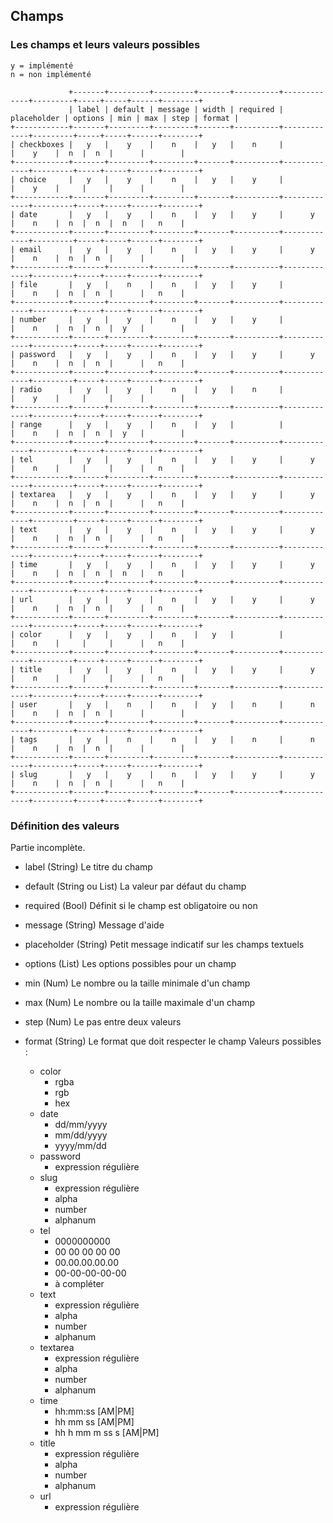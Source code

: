 Champs
------

### Les champs et leurs valeurs possibles

    y = implémenté
    n = non implémenté

                 +-------+---------+---------+-------+----------+-------------+---------+-----+-----+------+--------+
                 | label | default | message | width | required | placeholder | options | min | max | step | format |
    +------------+-------+---------+---------+-------+----------+-------------+---------+-----+-----+------+--------+
    | checkboxes |   y   |    y    |    n    |   y   |    n     |             |    y    |  n  |  n  |      |        |
    +------------+-------+---------+---------+-------+----------+-------------+---------+-----+-----+------+--------+
    | choice     |   y   |    y    |    n    |   y   |    y     |             |    y    |     |     |      |        |
    +------------+-------+---------+---------+-------+----------+-------------+---------+-----+-----+------+--------+
    | date       |   y   |    y    |    n    |   y   |    y     |      y      |    n    |  n  |  n  |  n   |   n    |
    +------------+-------+---------+---------+-------+----------+-------------+---------+-----+-----+------+--------+
    | email      |   y   |    y    |    n    |   y   |    y     |      y      |    n    |  n  |  n  |      |        |
    +------------+-------+---------+---------+-------+----------+-------------+---------+-----+-----+------+--------+
    | file       |   y   |    n    |    n    |   y   |    y     |             |    n    |  n  |  n  |      |   n    |
    +------------+-------+---------+---------+-------+----------+-------------+---------+-----+-----+------+--------+
    | number     |   y   |    y    |    n    |   y   |    y     |             |    n    |  n  |  n  |  y   |        |
    +------------+-------+---------+---------+-------+----------+-------------+---------+-----+-----+------+--------+
    | password   |   y   |    y    |    n    |   y   |    y     |      y      |    n    |  n  |  n  |      |   n    |
    +------------+-------+---------+---------+-------+----------+-------------+---------+-----+-----+------+--------+
    | radio      |   y   |    y    |    n    |   y   |    n     |             |    y    |     |     |      |        |
    +------------+-------+---------+---------+-------+----------+-------------+---------+-----+-----+------+--------+
    | range      |   y   |    y    |    n    |   y   |          |             |    n    |  n  |  n  |  y   |        |
    +------------+-------+---------+---------+-------+----------+-------------+---------+-----+-----+------+--------+
    | tel        |   y   |    y    |    n    |   y   |    y     |      y      |    n    |     |     |      |   n    |
    +------------+-------+---------+---------+-------+----------+-------------+---------+-----+-----+------+--------+
    | textarea   |   y   |    y    |    n    |   y   |    y     |      y      |    n    |  n  |  n  |      |   n    |
    +------------+-------+---------+---------+-------+----------+-------------+---------+-----+-----+------+--------+
    | text       |   y   |    y    |    n    |   y   |    y     |      y      |    n    |  n  |  n  |      |   n    |
    +------------+-------+---------+---------+-------+----------+-------------+---------+-----+-----+------+--------+
    | time       |   y   |    y    |    n    |   y   |    y     |      y      |    n    |  n  |  n  |  n   |   n    |
    +------------+-------+---------+---------+-------+----------+-------------+---------+-----+-----+------+--------+
    | url        |   y   |    y    |    n    |   y   |    y     |      y      |    n    |  n  |  n  |      |   n    |
    +------------+-------+---------+---------+-------+----------+-------------+---------+-----+-----+------+--------+
    | color      |   y   |    y    |    n    |   y   |          |             |    n    |     |     |      |   n    |
    +------------+-------+---------+---------+-------+----------+-------------+---------+-----+-----+------+--------+
    | title      |   y   |    y    |    n    |   y   |    y     |      y      |    n    |     |     |      |   n    |
    +------------+-------+---------+---------+-------+----------+-------------+---------+-----+-----+------+--------+
    | user       |   y   |    n    |    n    |   y   |    n     |      n      |    n    |  n  |  n  |      |        |
    +------------+-------+---------+---------+-------+----------+-------------+---------+-----+-----+------+--------+
    | tags       |   y   |    n    |    n    |   y   |    n     |      n      |    n    |  n  |  n  |      |        |
    +------------+-------+---------+---------+-------+----------+-------------+---------+-----+-----+------+--------+
    | slug       |   y   |    y    |    n    |   y   |    y     |      y      |    n    |  n  |  n  |      |   n    |
    +------------+-------+---------+---------+-------+----------+-------------+---------+-----+-----+------+--------+

### Définition des valeurs

Partie incomplète.

- label (String)
  Le titre du champ

- default (String ou List)
  La valeur par défaut du champ

- required (Bool)
  Définit si le champ est obligatoire ou non

- message (String)
  Message d'aide

- placeholder (String)
  Petit message indicatif sur les champs textuels

- options (List)
  Les options possibles pour un champ

- min (Num)
  Le nombre ou la taille minimale d'un champ

- max (Num)
  Le nombre ou la taille maximale d'un champ

- step (Num)
  Le pas entre deux valeurs

- format (String)
  Le format que doit respecter le champ
  Valeurs possibles :
  - color
    - rgba
    - rgb
    - hex
  - date
    - dd/mm/yyyy
    - mm/dd/yyyy
    - yyyy/mm/dd
  - password
    - expression régulière
  - slug
    - expression régulière
    - alpha
    - number
    - alphanum
  - tel
    - 0000000000
    - 00 00 00 00 00
    - 00.00.00.00.00
    - 00-00-00-00-00
    - à compléter
  - text
    - expression régulière
    - alpha
    - number
    - alphanum
  - textarea
    - expression régulière
    - alpha
    - number
    - alphanum
  - time
    - hh:mm:ss [AM|PM]
    - hh mm ss [AM|PM]
    - hh h mm m ss s [AM|PM]
  - title
    - expression régulière
    - alpha
    - number
    - alphanum
  - url
    - expression régulière
